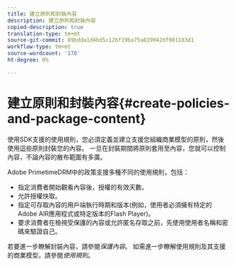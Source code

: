 ```yaml
---
title: 建立原則和封裝內容
description: 建立原則和封裝內容
copied-description: true
translation-type: tm+mt
source-git-commit: 89bdda1d4bd5c126f19ba75a819942df901183d1
workflow-type: tm+mt
source-wordcount: '170'
ht-degree: 0%

---
```



# 建立原則和封裝內容{#create-policies-and-package-content}

使用SDK支援的使用規則，您必須定義並建立支援您組織商業模型的原則，然後使用這些原則封裝您的內容。 一旦在封裝期間將原則套用至內容，您就可以控制內容，不論內容的散布範圍有多廣。

Adobe PrimetimeDRM中的政策支援多種不同的使用規則，包括：

* 指定消費者開始觀看內容後，授權的有效天數。
* 允許授權快取。
* 指定可存取內容的用戶端執行時期和版本(例如，使用者必須擁有特定的Adobe AIR應用程式或特定版本的Flash Player)。
* 要求消費者在檢視受保護的內容或允許匿名存取之前，先使用使用者名稱和密碼來驗證自己。

若要進一步瞭解封裝內容，請參閱&#x200B;*保護內容*。 如需進一步瞭解使用規則及其支援的商業模型，請參閱&#x200B;*使用規則*。
